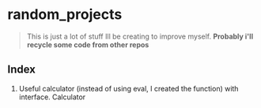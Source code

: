 # random_projects
> This is just a lot of stuff Ill be creating to improve myself. **Probably i'll recycle some code from other repos**

## Index
1. Useful calculator (instead of using eval, I created the function) with interface. Calculator
